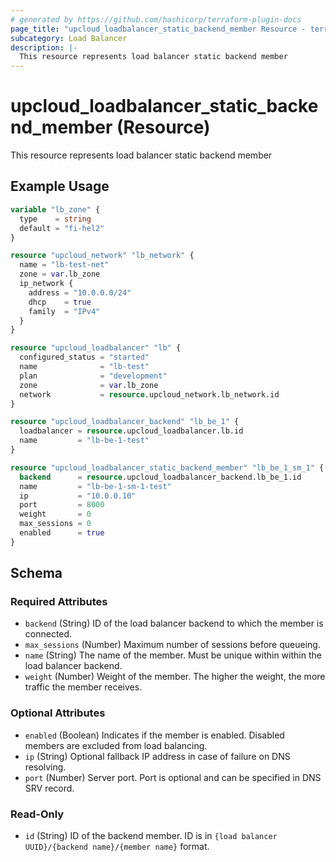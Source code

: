 ```yaml
---
# generated by https://github.com/hashicorp/terraform-plugin-docs
page_title: "upcloud_loadbalancer_static_backend_member Resource - terraform-provider-upcloud"
subcategory: Load Balancer
description: |-
  This resource represents load balancer static backend member
---
```


# upcloud_loadbalancer_static_backend_member (Resource)

This resource represents load balancer static backend member

## Example Usage

```terraform
variable "lb_zone" {
  type    = string
  default = "fi-hel2"
}

resource "upcloud_network" "lb_network" {
  name = "lb-test-net"
  zone = var.lb_zone
  ip_network {
    address = "10.0.0.0/24"
    dhcp    = true
    family  = "IPv4"
  }
}

resource "upcloud_loadbalancer" "lb" {
  configured_status = "started"
  name              = "lb-test"
  plan              = "development"
  zone              = var.lb_zone
  network           = resource.upcloud_network.lb_network.id
}

resource "upcloud_loadbalancer_backend" "lb_be_1" {
  loadbalancer = resource.upcloud_loadbalancer.lb.id
  name         = "lb-be-1-test"
}

resource "upcloud_loadbalancer_static_backend_member" "lb_be_1_sm_1" {
  backend      = resource.upcloud_loadbalancer_backend.lb_be_1.id
  name         = "lb-be-1-sm-1-test"
  ip           = "10.0.0.10"
  port         = 8000
  weight       = 0
  max_sessions = 0
  enabled      = true
}
```

<!-- schema generated by tfplugindocs -->
## Schema

### Required Attributes

- `backend` (String) ID of the load balancer backend to which the member is connected.
- `max_sessions` (Number) Maximum number of sessions before queueing.
- `name` (String) The name of the member. Must be unique within within the load balancer backend.
- `weight` (Number) Weight of the member. The higher the weight, the more traffic the member receives.

### Optional Attributes

- `enabled` (Boolean) Indicates if the member is enabled. Disabled members are excluded from load balancing.
- `ip` (String) Optional fallback IP address in case of failure on DNS resolving.
- `port` (Number) Server port. Port is optional and can be specified in DNS SRV record.

### Read-Only

- `id` (String) ID of the backend member. ID is in `{load balancer UUID}/{backend name}/{member name}` format.
